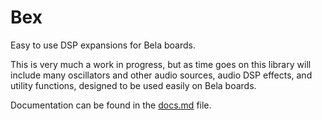 # Bex
Easy to use DSP expansions for Bela boards.

This is very much a work in progress, but as time goes on this library will include many oscillators and other audio sources, audio DSP effects, and utility functions, designed to be used easily on Bela boards.

Documentation can be found in the <a href="https://github.com/ryanjeffares/Bex/blob/main/docs.md">docs.md</a> file.
